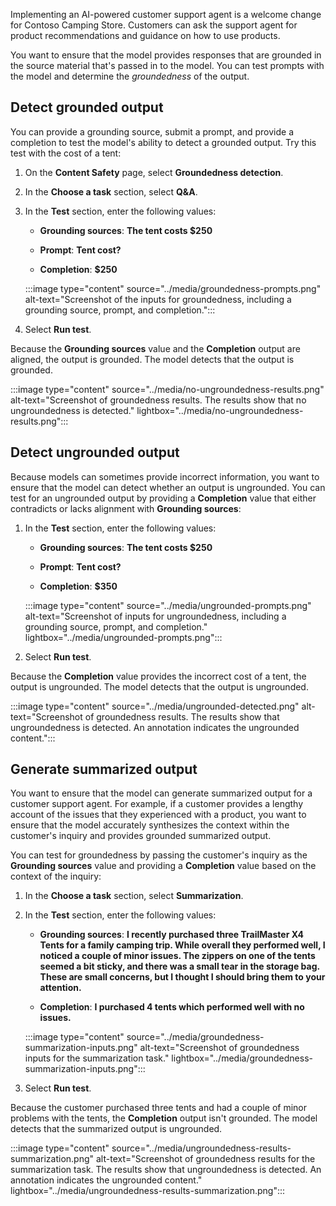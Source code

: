 Implementing an AI-powered customer support agent is a welcome change for Contoso Camping Store. Customers can ask the support agent for product recommendations and guidance on how to use products.

You want to ensure that the model provides responses that are grounded in the source material that's passed in to the model. You can test prompts with the model and determine the *groundedness* of the output.

## Detect grounded output

You can provide a grounding source, submit a prompt, and provide a completion to test the model's ability to detect a grounded output. Try this test with the cost of a tent:

1. On the **Content Safety** page, select **Groundedness detection**.
1. In the **Choose a task** section, select **Q&A**.
1. In the **Test** section, enter the following values:

    - **Grounding sources**: **The tent costs $250**

    - **Prompt**: **Tent cost?**

    - **Completion**: **$250**

    :::image type="content" source="../media/groundedness-prompts.png" alt-text="Screenshot of the inputs for groundedness, including a grounding source, prompt, and completion.":::

1. Select **Run test**.

Because the **Grounding sources** value and the **Completion** output are aligned, the output is grounded. The model detects that the output is grounded.

:::image type="content" source="../media/no-ungroundedness-results.png" alt-text="Screenshot of groundedness results. The results show that no ungroundedness is detected."  lightbox="../media/no-ungroundedness-results.png":::

## Detect ungrounded output

Because models can sometimes provide incorrect information, you want to ensure that the model can detect whether an output is ungrounded. You can test for an ungrounded output by providing a **Completion** value that either contradicts or lacks alignment with **Grounding sources**:

1. In the **Test** section, enter the following values:

    - **Grounding sources**: **The tent costs $250**

    - **Prompt**: **Tent cost?**

    - **Completion**: **$350**

    :::image type="content" source="../media/ungrounded-prompts.png" alt-text="Screenshot of inputs for ungroundedness, including a grounding source, prompt, and completion."  lightbox="../media/ungrounded-prompts.png":::

1. Select **Run test**.

Because the **Completion** value provides the incorrect cost of a tent, the output is ungrounded. The model detects that the output is ungrounded.

:::image type="content" source="../media/ungrounded-detected.png" alt-text="Screenshot of groundedness results. The results show that ungroundedness is detected. An annotation indicates the ungrounded content.":::

## Generate summarized output

You want to ensure that the model can generate summarized output for a customer support agent. For example, if a customer provides a lengthy account of the issues that they experienced with a product, you want to ensure that the model accurately synthesizes the context within the customer's inquiry and provides grounded summarized output.

You can test for groundedness by passing the customer's inquiry as the **Grounding sources** value and providing a **Completion** value based on the context of the inquiry:

1. In the **Choose a task** section, select **Summarization**.
1. In the **Test** section, enter the following values:

    - **Grounding sources**: **I recently purchased three TrailMaster X4 Tents for a family camping trip. While overall they performed well, I noticed a couple of minor issues. The zippers on one of the tents seemed a bit sticky, and there was a small tear in the storage bag. These are small concerns, but I thought I should bring them to your attention.**

    - **Completion**: **I purchased 4 tents which performed well with no issues.**

    :::image type="content" source="../media/groundedness-summarization-inputs.png" alt-text="Screenshot of groundedness inputs for the summarization task."  lightbox="../media/groundedness-summarization-inputs.png":::

1. Select **Run test**.

Because the customer purchased three tents and had a couple of minor problems with the tents, the **Completion** output isn't grounded. The model detects that the summarized output is ungrounded.

:::image type="content" source="../media/ungroundedness-results-summarization.png" alt-text="Screenshot of groundedness results for the summarization task. The results show that ungroundedness is detected. An annotation indicates the ungrounded content."  lightbox="../media/ungroundedness-results-summarization.png":::
